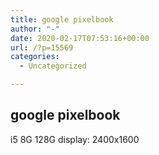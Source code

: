 ```yaml
---
title: google pixelbook
author: "-"
date: 2020-02-17T07:53:16+00:00
url: /?p=15569
categories:
  - Uncategorized

---
```

## google pixelbook
i5
8G
128G
display: 2400x1600